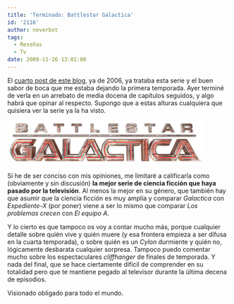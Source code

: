 ```yaml
---
title: 'Terminado: Battlestar Galactica'
id: '2116'
author: neverbot
tags:
  - Reseñas
  - Tv
date: 2009-11-26 13:01:00
---
```


El [cuarto post de este blog](https://neverbot.com/tv/battlestar-galactica/), ya de 2006, ya trataba esta serie y el buen sabor de boca que me estaba dejando la primera temporada. Ayer terminé de verla en un arrebato de media docena de capítulos seguidos, y algo habrá que opinar al respecto. Supongo que a estas alturas cualquiera que quisiera ver la serie ya la ha visto.

![Captura de pantalla 2009-11-26 a las 12.58.18.png](./terminado-battlestar-galactica/Captura-de-pantalla-2009-11-26-a-las-12.58.18.png)

Si he de ser conciso con mis opiniones, me limitaré a calificarla como (obviamente y sin discusión) **la mejor serie de ciencia ficción que haya pasado por la televisión**. Al menos la mejor en su género, que también hay que asumir que la ciencia ficción es muy amplia y comparar _Galactica_ con _Expediente-X_ (por poner) viene a ser lo mismo que comparar _Los problemas crecen_ con _El equipo A_.

Y lo cierto es que tampoco os voy a contar mucho más, porque cualquier detalle sobre quién vive y quién muere (y esa frontera empieza a ser difusa en la cuarta temporada), o sobre quién es un _Cylon_ durmiente y quién no, lógicamente desbarata cualquier sorpresa. Tampoco puedo comentar mucho sobre los espectaculares _cliffhanger_ de finales de temporada. Y nada del final, que se hace ciertamente difícil de comprender en su totalidad pero que te mantiene pegado al televisor durante la última decena de episodios.

Visionado obligado para todo el mundo.
